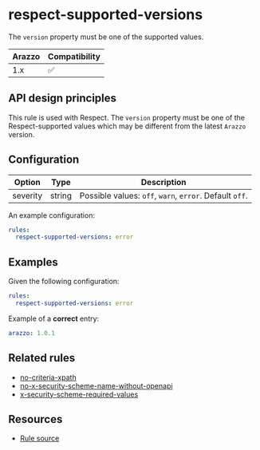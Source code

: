 # respect-supported-versions

The `version` property must be one of the supported values.

| Arazzo | Compatibility |
| ------ | ------------- |
| 1.x    | ✅            |

## API design principles

This rule is used with Respect.
The `version` property must be one of the Respect-supported values which may be different from the latest `Arazzo` version.

## Configuration

| Option   | Type   | Description                                             |
| -------- | ------ | ------------------------------------------------------- |
| severity | string | Possible values: `off`, `warn`, `error`. Default `off`. |

An example configuration:

```yaml
rules:
  respect-supported-versions: error
```

## Examples

Given the following configuration:

```yaml
rules:
  respect-supported-versions: error
```

Example of a **correct** entry:

```yaml Object example
arazzo: 1.0.1
```

## Related rules

- [no-criteria-xpath](./no-criteria-xpath.md)
- [no-x-security-scheme-name-without-openapi](./no-x-security-scheme-name-without-openapi.md)
- [x-security-scheme-required-values](./x-security-scheme-required-values.md)

## Resources

- [Rule source](https://github.com/Redocly/redocly-cli/blob/main/packages/core/src/rules/respect/respect-supported-versions.ts)
